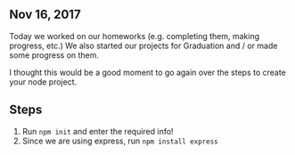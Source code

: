 ## Nov 16, 2017 

Today we worked on our homeworks (e.g. completing them, making progress, etc.)
We also started our projects for Graduation and / or made some progress on them.

I thought this would be a good moment to go again over the steps to create your node project. 

## Steps
1. Run `npm init` and enter the required info!
2. Since we are using express, run `npm install express` 
